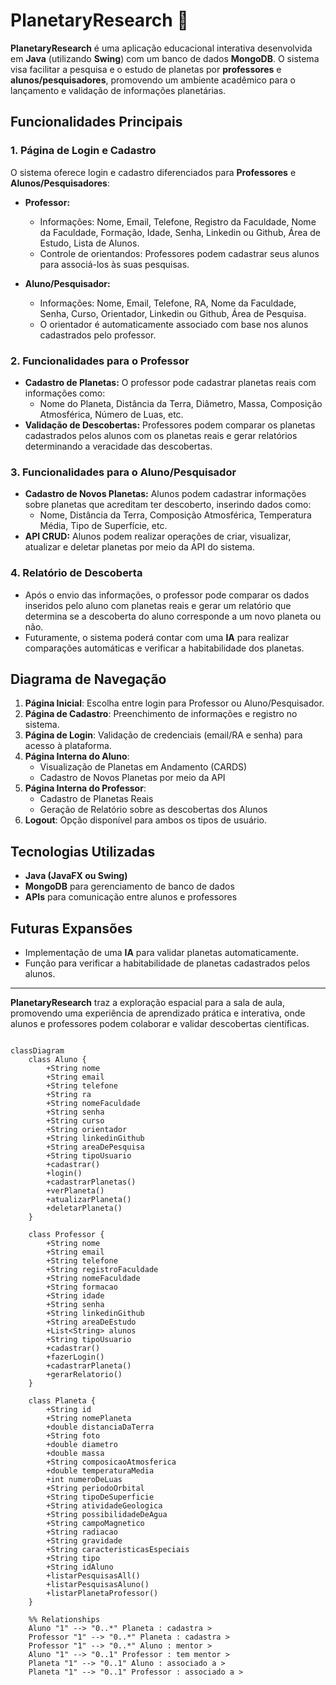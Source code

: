 # PlanetaryResearch 🌌

**PlanetaryResearch** é uma aplicação educacional interativa desenvolvida em **Java** (utilizando **Swing**) com um banco de dados **MongoDB**. O sistema visa facilitar a pesquisa e o estudo de planetas por **professores** e **alunos/pesquisadores**, promovendo um ambiente acadêmico para o lançamento e validação de informações planetárias.

## Funcionalidades Principais

### 1. Página de Login e Cadastro
O sistema oferece login e cadastro diferenciados para **Professores** e **Alunos/Pesquisadores**:
- **Professor:**
  - Informações: Nome, Email, Telefone, Registro da Faculdade, Nome da Faculdade, Formação, Idade, Senha, Linkedin ou Github, Área de Estudo, Lista de Alunos.
  - Controle de orientandos: Professores podem cadastrar seus alunos para associá-los às suas pesquisas.

- **Aluno/Pesquisador:**
  - Informações: Nome, Email, Telefone, RA, Nome da Faculdade, Senha, Curso, Orientador, Linkedin ou Github, Área de Pesquisa.
  - O orientador é automaticamente associado com base nos alunos cadastrados pelo professor.

### 2. Funcionalidades para o Professor
- **Cadastro de Planetas:** O professor pode cadastrar planetas reais com informações como:
  - Nome do Planeta, Distância da Terra, Diâmetro, Massa, Composição Atmosférica, Número de Luas, etc.
- **Validação de Descobertas:** Professores podem comparar os planetas cadastrados pelos alunos com os planetas reais e gerar relatórios determinando a veracidade das descobertas.

### 3. Funcionalidades para o Aluno/Pesquisador
- **Cadastro de Novos Planetas:** Alunos podem cadastrar informações sobre planetas que acreditam ter descoberto, inserindo dados como:
  - Nome, Distância da Terra, Composição Atmosférica, Temperatura Média, Tipo de Superfície, etc.
- **API CRUD:** Alunos podem realizar operações de criar, visualizar, atualizar e deletar planetas por meio da API do sistema.

### 4. Relatório de Descoberta
- Após o envio das informações, o professor pode comparar os dados inseridos pelo aluno com planetas reais e gerar um relatório que determina se a descoberta do aluno corresponde a um novo planeta ou não.
- Futuramente, o sistema poderá contar com uma **IA** para realizar comparações automáticas e verificar a habitabilidade dos planetas.

## Diagrama de Navegação

1. **Página Inicial**: Escolha entre login para Professor ou Aluno/Pesquisador.
2. **Página de Cadastro**: Preenchimento de informações e registro no sistema.
3. **Página de Login**: Validação de credenciais (email/RA e senha) para acesso à plataforma.
4. **Página Interna do Aluno**:
   - Visualização de Planetas em Andamento (CARDS)
   - Cadastro de Novos Planetas por meio da API
5. **Página Interna do Professor**:
   - Cadastro de Planetas Reais
   - Geração de Relatório sobre as descobertas dos Alunos
6. **Logout**: Opção disponível para ambos os tipos de usuário.

## Tecnologias Utilizadas
- **Java (JavaFX ou Swing)**
- **MongoDB** para gerenciamento de banco de dados
- **APIs** para comunicação entre alunos e professores

## Futuras Expansões
- Implementação de uma **IA** para validar planetas automaticamente.
- Função para verificar a habitabilidade de planetas cadastrados pelos alunos.

---

**PlanetaryResearch** traz a exploração espacial para a sala de aula, promovendo uma experiência de aprendizado prática e interativa, onde alunos e professores podem colaborar e validar descobertas científicas.

``` mermaid

classDiagram
    class Aluno {
        +String nome
        +String email
        +String telefone
        +String ra
        +String nomeFaculdade
        +String senha
        +String curso
        +String orientador
        +String linkedinGithub
        +String areaDePesquisa
        +String tipoUsuario
        +cadastrar()
        +login()
        +cadastrarPlanetas()
        +verPlaneta()
        +atualizarPlaneta()
        +deletarPlaneta()
    }

    class Professor {
        +String nome
        +String email
        +String telefone
        +String registroFaculdade
        +String nomeFaculdade
        +String formacao
        +String idade
        +String senha
        +String linkedinGithub
        +String areaDeEstudo
        +List<String> alunos
        +String tipoUsuario
        +cadastrar()
        +fazerLogin()
        +cadastrarPlaneta()
        +gerarRelatorio()
    }

    class Planeta {
        +String id
        +String nomePlaneta
        +double distanciaDaTerra
        +String foto
        +double diametro
        +double massa
        +String composicaoAtmosferica
        +double temperaturaMedia
        +int numeroDeLuas
        +String periodoOrbital
        +String tipoDeSuperficie
        +String atividadeGeologica
        +String possibilidadeDeAgua
        +String campoMagnetico
        +String radiacao
        +String gravidade
        +String caracteristicasEspeciais
        +String tipo
        +String idAluno
        +listarPesquisasAll()
        +listarPesquisasAluno()
        +listarPlanetaProfessor()
    }

    %% Relationships
    Aluno "1" --> "0..*" Planeta : cadastra >
    Professor "1" --> "0..*" Planeta : cadastra >
    Professor "1" --> "0..*" Aluno : mentor >
    Aluno "1" --> "0..1" Professor : tem mentor >
    Planeta "1" --> "0..1" Aluno : associado a >
    Planeta "1" --> "0..1" Professor : associado a >

```
